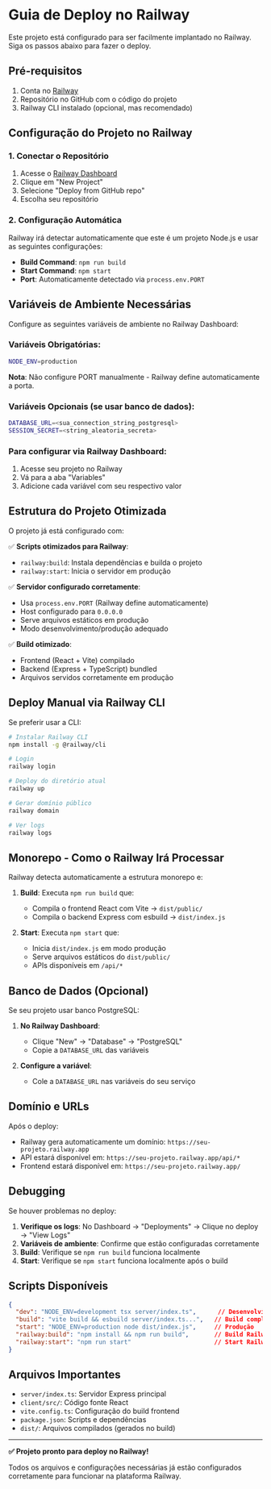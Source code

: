 # Guia de Deploy no Railway

Este projeto está configurado para ser facilmente implantado no Railway. Siga os passos abaixo para fazer o deploy.

## Pré-requisitos

1. Conta no [Railway](https://railway.app/)
2. Repositório no GitHub com o código do projeto
3. Railway CLI instalado (opcional, mas recomendado)

## Configuração do Projeto no Railway

### 1. Conectar o Repositório

1. Acesse o [Railway Dashboard](https://railway.app/dashboard)
2. Clique em "New Project"
3. Selecione "Deploy from GitHub repo"
4. Escolha seu repositório

### 2. Configuração Automática

Railway irá detectar automaticamente que este é um projeto Node.js e usar as seguintes configurações:

- **Build Command**: `npm run build`
- **Start Command**: `npm start`
- **Port**: Automaticamente detectado via `process.env.PORT`

## Variáveis de Ambiente Necessárias

Configure as seguintes variáveis de ambiente no Railway Dashboard:

### Variáveis Obrigatórias:

```bash
NODE_ENV=production
```

**Nota**: Não configure PORT manualmente - Railway define automaticamente a porta.

### Variáveis Opcionais (se usar banco de dados):

```bash
DATABASE_URL=<sua_connection_string_postgresql>
SESSION_SECRET=<string_aleatoria_secreta>
```

### Para configurar via Railway Dashboard:

1. Acesse seu projeto no Railway
2. Vá para a aba "Variables"
3. Adicione cada variável com seu respectivo valor

## Estrutura do Projeto Otimizada

O projeto já está configurado com:

✅ **Scripts otimizados para Railway**:
- `railway:build`: Instala dependências e builda o projeto  
- `railway:start`: Inicia o servidor em produção

✅ **Servidor configurado corretamente**:
- Usa `process.env.PORT` (Railway define automaticamente)
- Host configurado para `0.0.0.0`
- Serve arquivos estáticos em produção
- Modo desenvolvimento/produção adequado

✅ **Build otimizado**:
- Frontend (React + Vite) compilado
- Backend (Express + TypeScript) bundled
- Arquivos servidos corretamente em produção

## Deploy Manual via Railway CLI

Se preferir usar a CLI:

```bash
# Instalar Railway CLI
npm install -g @railway/cli

# Login
railway login

# Deploy do diretório atual  
railway up

# Gerar domínio público
railway domain

# Ver logs
railway logs
```

## Monorepo - Como o Railway Irá Processar

Railway detecta automaticamente a estrutura monorepo e:

1. **Build**: Executa `npm run build` que:
   - Compila o frontend React com Vite → `dist/public/`
   - Compila o backend Express com esbuild → `dist/index.js`

2. **Start**: Executa `npm start` que:
   - Inicia `dist/index.js` em modo produção
   - Serve arquivos estáticos do `dist/public/`
   - APIs disponíveis em `/api/*`

## Banco de Dados (Opcional)

Se seu projeto usar banco PostgreSQL:

1. **No Railway Dashboard**:
   - Clique "New" → "Database" → "PostgreSQL"
   - Copie a `DATABASE_URL` das variáveis

2. **Configure a variável**:
   - Cole a `DATABASE_URL` nas variáveis do seu serviço

## Domínio e URLs

Após o deploy:

- Railway gera automaticamente um domínio: `https://seu-projeto.railway.app`
- API estará disponível em: `https://seu-projeto.railway.app/api/*`
- Frontend estará disponível em: `https://seu-projeto.railway.app/`

## Debugging

Se houver problemas no deploy:

1. **Verifique os logs**: No Dashboard → "Deployments" → Clique no deploy → "View Logs"
2. **Variáveis de ambiente**: Confirme que estão configuradas corretamente
3. **Build**: Verifique se `npm run build` funciona localmente
4. **Start**: Verifique se `npm start` funciona localmente após o build

## Scripts Disponíveis

```json
{
  "dev": "NODE_ENV=development tsx server/index.ts",      // Desenvolvimento local
  "build": "vite build && esbuild server/index.ts...",   // Build completo
  "start": "NODE_ENV=production node dist/index.js",     // Produção
  "railway:build": "npm install && npm run build",       // Build Railway
  "railway:start": "npm run start"                       // Start Railway
}
```

## Arquivos Importantes

- `server/index.ts`: Servidor Express principal
- `client/src/`: Código fonte React
- `vite.config.ts`: Configuração do build frontend
- `package.json`: Scripts e dependências
- `dist/`: Arquivos compilados (gerados no build)

---

**✅ Projeto pronto para deploy no Railway!**

Todos os arquivos e configurações necessárias já estão configurados corretamente para funcionar na plataforma Railway.